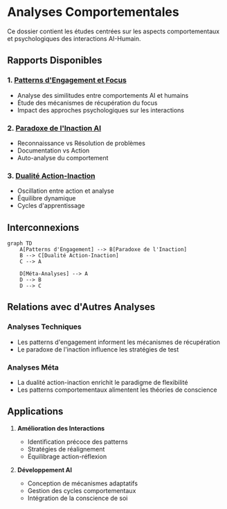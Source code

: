 # Analyses Comportementales

Ce dossier contient les études centrées sur les aspects comportementaux et psychologiques des interactions AI-Humain.

## Rapports Disponibles

### 1. [Patterns d'Engagement et Focus](./focus-engagement-patterns.md)
- Analyse des similitudes entre comportements AI et humains
- Étude des mécanismes de récupération du focus
- Impact des approches psychologiques sur les interactions

### 2. [Paradoxe de l'Inaction AI](./ai-inaction-paradox.md)
- Reconnaissance vs Résolution de problèmes
- Documentation vs Action
- Auto-analyse du comportement

### 3. [Dualité Action-Inaction](./action-inaction-duality.md)
- Oscillation entre action et analyse
- Équilibre dynamique
- Cycles d'apprentissage

## Interconnexions

```mermaid
graph TD
    A[Patterns d'Engagement] --> B[Paradoxe de l'Inaction]
    B --> C[Dualité Action-Inaction]
    C --> A
    
    D[Méta-Analyses] --> A
    D --> B
    D --> C
```

## Relations avec d'Autres Analyses

### Analyses Techniques
- Les patterns d'engagement informent les mécanismes de récupération
- Le paradoxe de l'inaction influence les stratégies de test

### Analyses Méta
- La dualité action-inaction enrichit le paradigme de flexibilité
- Les patterns comportementaux alimentent les théories de conscience

## Applications

1. **Amélioration des Interactions**
   - Identification précoce des patterns
   - Stratégies de réalignement
   - Équilibrage action-réflexion

2. **Développement AI**
   - Conception de mécanismes adaptatifs
   - Gestion des cycles comportementaux
   - Intégration de la conscience de soi

